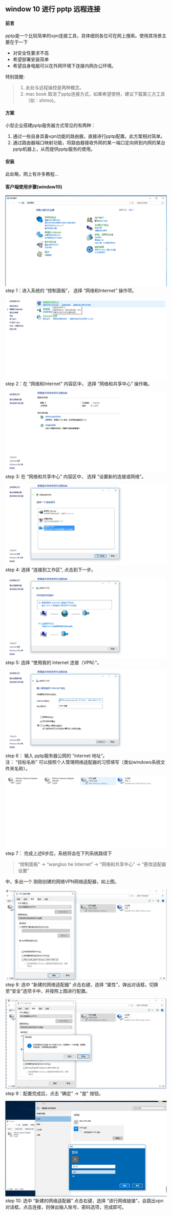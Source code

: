 ## window 10 进行 pptp 远程连接

#### 前言
pptp是一个比较简单的vpn连接工具，具体细则各位可在网上搜索。使用其场景主要在于一下
- 对安全性要求不高
- 希望部署安装简单
- 希望自身电脑可以在外网环境下连接内网办公环境。

特别提醒:
> 1. 此处与远程操控是两种概念。
> 2. mac book 取消了pptp连接方式，如果希望使用，建议下载第三方工具（如：shimo)。



#### 方案
小型企业搭建pptp服务器方式常见的有两种：
1. 通过一些自身具备vpn功能的路由器，直接进行pptp配置。此方案相对简单。
2. 通过路由器端口映射功能，将路由器接收外网的某一端口定向转到内网的某台pptp机器上，从而提供pptp服务的使用。



#### 安装
此处略，网上有许多教程...




#### 客户端使用步骤(window10)
![第1步](./images/01.jpg)  
step 1：进入系统的 “控制面板”， 选择 “网络和Internet” 操作项。

![第2步](./images/02.jpg)  
step 2：在 “网络和Internet” 内容区中， 选择 “网络和共享中心” 操作箱。

![第3步](./images/03.jpg)  
step 3: 在 “网络和共享中心” 内容区中， 选择 “设置新的连接或网络”。

![第4步](./images/04.jpg)  
step 4: 选择 “连接到工作区”, 点击到下一步。

![第5步](./images/05.jpg)  
step 5: 选择 “使用我的 Internet 连接（VPN）”。

![第6步](./images/06.jpg)  
step 6： 输入 pptp服务器公网的 “internet 地址”。  
注： “目标名称” 可以按照个人管理网络适配器的习惯填写（类似windows系统文件夹名称）。

![第7步](./images/07.jpg)  
step 7： 完成上述6步后，系统将会在下列系统路径下

> “控制面板” -> “wangluo he Internet” -> “网络和共享中心” -> “更改适配器设置”  

中，多出一个 刚刚创建的网络VPN网络适配器，如上图。

![第8步](./images/08.jpg)  
step 8: 选中 “新建的网络适配器” 点击右键，选择 “属性”，弹出对话框，切换至“安全”选项卡中，并按照上图进行配置。

![第9步](./images/09.jpg)  
step 9：配置完成后，点击 “确定” -> "是" 按钮。

![第10步](./images/10.jpg)  
step 10: 选中 “新建的网络适配器” 点击右键，选择 “进行网络链接”，会跳出vpn对话框，点击连接，则弹出输入账号、密码选项，完成即可。
